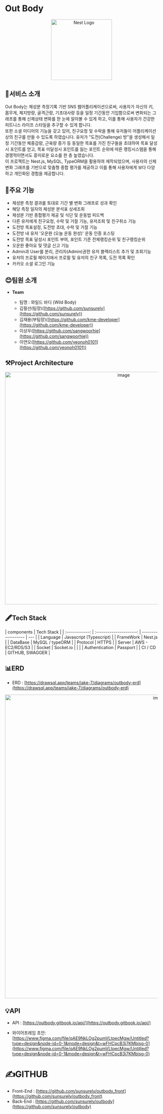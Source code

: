# Out Body

<p align="center">
  <a href="http://nestjs.com/" target="blank"><img src="https://nestjs.com/img/logo-small.svg" width="200" alt="Nest Logo" /></a>
</p>

## 🎯서비스 소개

Out Body는 체성분 측정기록 기반 SNS 웹어플리케이션으로써, 사용자가 자신의 키, 몸무게, 체지방량, 골격근량, 기초대사량 등을 일정 기간동안 기입함으로써 변화되는 그래프를 통해 신체상태 변화를 한 눈에 알아볼 수 있게 하고, 이를 통해 사용자가 건강한 피트니스 라이프 스타일을 추구할 수 있게 합니다.<br>
또한 소셜 미디어의 기능을 갖고 있어, 친구요청 및 수락을 통해 유저들이 어플리케이션 상의 친구를 만들 수 있도록 하였습니다. 유저가 "도전(Challenge) 방"을 생성해서 일정 기간동안 체중감량, 근육량 증가 등 동일한 목표를 가진 친구들을 초대하여 목표 달성시 포인트를 얻고, 목표 미달성시 포인트를 잃는 포인트 순위에 따른 랭킹시스템을 통해 경쟁적이면서도 흥미로운 요소를 한 층 높였습니다.<br>
이 프로젝트는 Nest.js, MySQL, TypeORM을 활용하여 제작되었으며, 사용자의 신체 변화 그래프를 기반으로 맞춤형 종합 평가를 제공하고 이를 통해 사용자에게 보다 다양하고 개인화된 경험을 제공합니다.<br>

## 🔎주요 기능

- 체성분 측정 결과를 토대로 기간 별 변화 그래프로 성과 확인
- 해당 측정 일자의 체성분 분석표 상세조회
- 체성분 기반 종합평가 제공 및 식단 및 운동법 피드백
- 다른 유저에게 친구요청, 수락 및 거절 기능, 유저조회 및 친구취소 기능
- 도전방 목표설정, 도전방 초대, 수락 및 거절 기능
- 도전방 내 유저 '오운완 (오늘 운동 완성)' 운동 인증 포스팅
- 도전방 목표 달성시 포인트 부여, 포인트 기준 전체랭킹순위 및 친구랭킹순위
- 오운완 좋아요 및 댓글 신고 기능
- Admin과 User를 분리, 관리자(Admin)권한 유저 블랙리스트 추가 및 조회기능
- 유저의 프로필 페이지에서 프로필 및 유저의 친구 목록, 도전 목록 확인
- 카카오 소셜 로그인 기능

## 😊팀원 소개

- **Team**

  - 팀명 : 와일드 바디 (Wild Body)
  - 김필선(팀장)([https://github.com/sunsurely](https://github.com/sunsurely))
  - 김재용(부팀장)([https://github.com/kme-developer](https://github.com/kme-developer))
  - 이상우([https://github.com/sangwoorhie](https://github.com/sangwoorhie))
  - 이연오([https://github.com/yeonoh0101](https://github.com/yeonoh0101))

## ⚒️Project Architecture

<p align="center">
<img width="766" alt="image" src="https://github.com/sunsurely/outbody_front/assets/131964697/abbcfb01-bcc7-4ca9-a50d-ac0ad2963fe4">
</p>

## 🖋️Tech Stack

|   components   |       Tech Stack        |
| :------------: | :---------------------: | ------------------ | --- |
|    Language    | Javascript (Typescript) |
|   FrameWork    |         Nest.js         |
|    DataBase    |     MySQL / typeORM     |
|    Protocol    |          HTTPS          |
|     Server     |    AWS - EC2/RDS/S3     |
|     Socket     |        Socket.io        |
|      <!--      |         Caching         | REDIS (NODE-CACHE) | --> |
| Authentication |        Passport         |
|    CI / CD     |     GITHUB, SWAGGER     |

## 📊ERD

- ERD : [https://drawsql.app/teams/jake-7/diagrams/outbody-erd](https://drawsql.app/teams/jake-7/diagrams/outbody-erd)

<p align="center">
<img width="1000" alt="image" src="https://github.com/sunsurely/outbody_front/assets/131964697/12e18ad1-5bcc-4f35-a042-f076cf2c87be">
</p>

## 💡API

- API : [https://outbody.gitbook.io/api/](https://outbody.gitbook.io/api/)

- 와이어프레임 초안: [https://www.figma.com/file/qAE9NkLOg2pumVLtpecMgw/Untitled?type=design&node-id=0-1&mode=design&t=wFHCpcB3j7KMbisg-0](https://www.figma.com/file/qAE9NkLOg2pumVLtpecMgw/Untitled?type=design&node-id=0-1&mode=design&t=wFHCpcB3j7KMbisg-0)

# ✍️GITHUB

- Front-End : [https://github.com/sunsurely/outbody_front](https://github.com/sunsurely/outbody_front)
- Back-End : [https://github.com/sunsurely/outbody](https://github.com/sunsurely/outbody)
